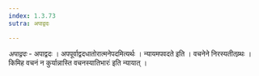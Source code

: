 ```yaml
---
index: 1.3.73
sutra: अपाद्वदः

---
```

_अपाद्वदः_ - अपाद्वदः । अपपूर्वाद्वदधातोरात्मनेपदमित्यर्थः । न्यायमपवदते इति । वचनेने निरस्यतीतय्र्थः ।किमिह वचनं न कुर्यान्नास्ति वचनस्यातिभारः॑ इति न्यायात् ।